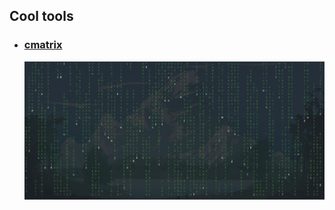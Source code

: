 ## Cool tools
- ### [cmatrix](./articles/how-to-do-install-cmatrix.md)
    ![cmatrix](./resources/cmatrix-prev.png)
